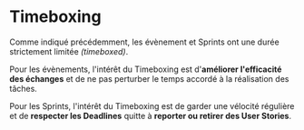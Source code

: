 # Timeboxing

Comme indiqué précédemment, les évènement et Sprints ont une durée strictement limitée _\(timeboxed\)_.

Pour les évènements, l'intérêt du Timeboxing est d'**améliorer l'efficacité des échanges** et de ne pas perturber le temps accordé à la réalisation des tâches.

Pour les Sprints, l'intérêt du Timeboxing est de garder une vélocité régulière et de **respecter les Deadlines** quitte à **reporter ou retirer des User Stories**.

